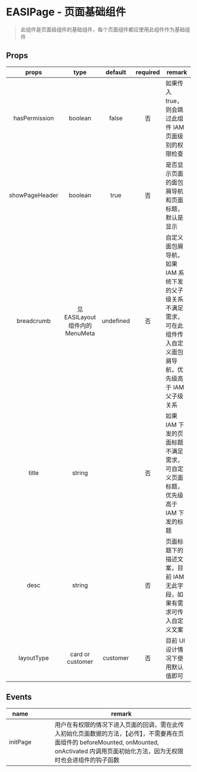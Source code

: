 # EASIPage - 页面基础组件

> 此组件是页面级组件的基础组件，每个页面组件都应使用此组件作为基础组件

## Props

|     props      |              type               |  default  | required | remark                                                                                                               |
| :------------: | :-----------------------------: | :-------: | :------: | -------------------------------------------------------------------------------------------------------------------- |
| hasPermission  |             boolean             |   false   |    否    | 如果传入 true，则会跳过此组件 IAM 页面级别的权限检查                                                                 |
| showPageHeader |             boolean             |   true    |    否    | 是否显示页面的面包屑导航和页面标题，默认是显示                                                                       |
|   breadcrumb   | 见 EASILayout 组件内的 MenuMeta | undefined |    否    | 自定义面包屑导航，如果 IAM 系统下发的父子级关系不满足需求，可在此组件传入自定义面包屑导航，优先级高于 IAM 父子级关系 |
|     title      |             string              |           |    否    | 如果 IAM 下发的页面标题不满足需求，可自定义页面标题，优先级高于 IAM 下发的标题                                       |
|      desc      |             string              |           |    否    | 页面标题下的描述文案，目前 IAM 无此字段，如果有需求可传入自定义文案                                                  |
|   layoutType   |        card or customer         | customer  |    否    | 目前 UI 设计情况下使用默认值即可                                                                                     |

## Events

|  name  |    |  |  | remark  |
| :--------: | :------------------: | :-----: | :------: | -------------- |
| initPage |||| 用户在有权限的情况下进入页面的回调，需在此传入初始化页面数据的方法，【必传】，不需要再在页面组件的 beforeMounted, onMounted, onActivated 内调用页面初始化方法，因为无权限时也会进组件的钩子函数 |
